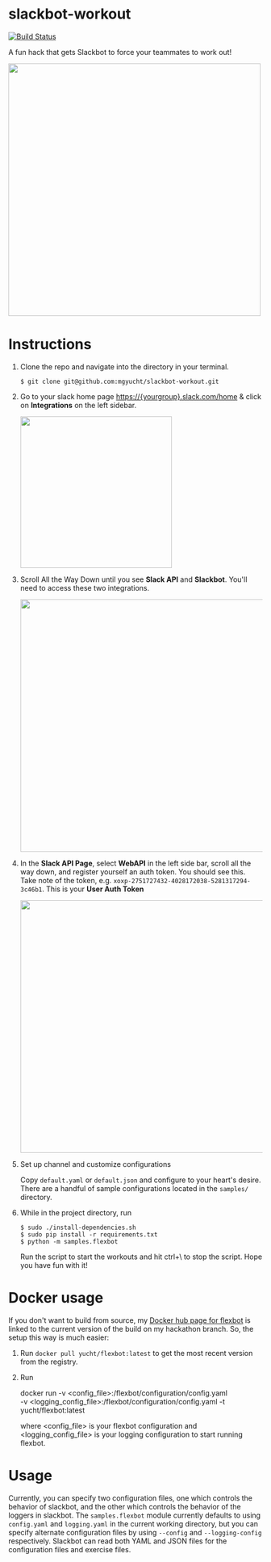 # slackbot-workout
[![Build Status](https://travis-ci.org/mgyucht/slackbot-workout.svg?branch=hackathon)](https://travis-ci.org/mgyucht/slackbot-workout)

A fun hack that gets Slackbot to force your teammates to work out!

<img src = "https://ctrlla-blog.s3.amazonaws.com/2015/Jun/Screen_Shot_2015_06_10_at_5_57_55_PM-1433984292189.png" width = 500>

# Instructions

1. Clone the repo and navigate into the directory in your terminal.

    `$ git clone git@github.com:mgyucht/slackbot-workout.git`

2. Go to your slack home page [https://{yourgroup}.slack.com/home](http://my.slack.com/home) & click on **Integrations** on the left sidebar.

    <img src = "https://ctrlla-blog.s3.amazonaws.com/2015/Jun/Screen_Shot_2015_06_05_at_7_21_33_PM-1433557303531.png" width = 300>

3. Scroll All the Way Down until you see **Slack API** and **Slackbot**. You'll need to access these two integrations.

    <img src="https://ctrlla-blog.s3.amazonaws.com/2015/Jun/Screen_Shot_2015_06_05_at_7_19_44_PM-1433557206307.png" width = 500>

4. In the **Slack API Page**, select **WebAPI** in the left side bar, scroll all the way down, and register yourself an auth token. You should see this. Take note of the token, e.g. `xoxp-2751727432-4028172038-5281317294-3c46b1`. This is your **User Auth Token**

    <img src="https://ctrlla-blog.s3.amazonaws.com/2015/Jun/Screen_Shot_2015_06_05_at_7_00_24_PM-1433557433415.png" width = 500>

5. Set up channel and customize configurations

    Copy `default.yaml` or `default.json` and configure to your heart's desire. There are a handful of sample configurations located in the `samples/` directory.

6. While in the project directory, run

    ```
    $ sudo ./install-dependencies.sh
    $ sudo pip install -r requirements.txt
    $ python -m samples.flexbot
    ```

    Run the script to start the workouts and hit ctrl+\ to stop the script. Hope you have fun with it!

# Docker usage

If you don't want to build from source, my [Docker hub page for flexbot](https://hub.docker.com/r/yucht/flexbot/) is linked to the current version of the build on my hackathon branch. So, the setup this way is much easier:

1. Run `docker pull yucht/flexbot:latest` to get the most recent version from the registry.
2. Run 

      docker run -v <config_file>:/flexbot/configuration/config.yaml \
        -v <logging_config_file>:/flexbot/configuration/config.yaml
        -t yucht/flexbot:latest

   where <config_file> is your flexbot configuration and <logging_config_file> is your logging
   configuration to start running flexbot.

# Usage

Currently, you can specify two configuration files, one which controls the behavior of slackbot, and the other which controls the behavior of the loggers in slackbot. The `samples.flexbot` module currently defaults to using `config.yaml` and `logging.yaml` in the current working directory, but you can specify alternate configuration files by using `--config` and `--logging-config` respectively. Slackbot can read both YAML and JSON files for the configuration files and exercise files.

